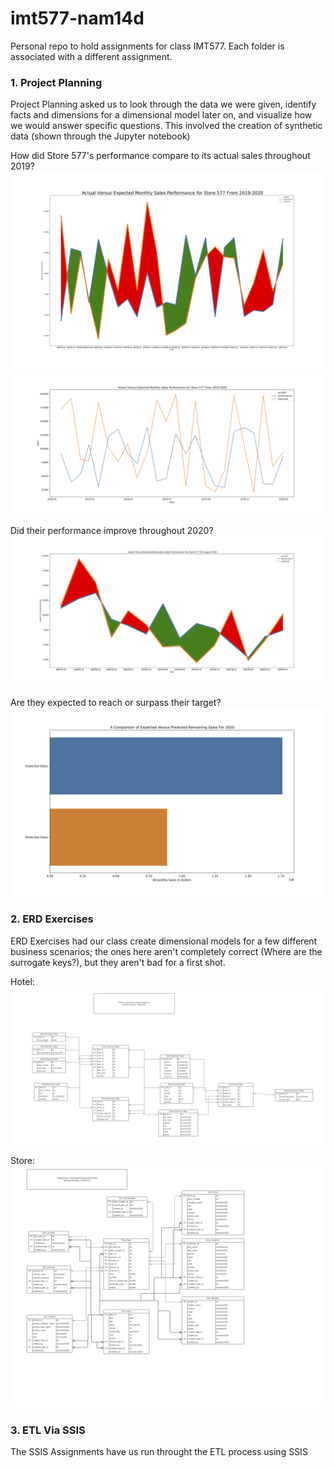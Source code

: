 # imt577-nam14d
Personal repo to hold assignments for class IMT577. Each folder is associated with a different assignment.

### 1. Project Planning

Project Planning asked us to look through the data we were given, identify facts and dimensions for a dimensional model later on, and visualize how we would answer specific questions. This involved the creation of synthetic data (shown through the Jupyter notebook)

How did Store 577's performance compare to its actual sales throughout 2019?
![alt text][perf_metric1]
![alt text][perf_metric2]

[perf_metric1]:/projectPlanning/store_577_sales_performance_metric_2.png
[perf_metric2]:/projectPlanning/store577_salesperformance_vs_metric.png
 


Did their performance improve throughout 2020?
![alt text][perf2020]

[perf2020]:/projectPlanning/store_577_store_sales_2020_line.png

Are they expected to reach or surpass their target?
![alt text][target]

[target]:/projectPlanning/store_577_miss_annual_target.png

### 2. ERD Exercises

ERD Exercises had our class create dimensional models for a few different business scenarios; the ones here aren't completely correct (Where are the surrogate keys?), but they aren't bad for a first shot.

Hotel:
![alt text][hotel]

[hotel]:/erdExercises/DimensionalModelExercise.png


Store:
![alt text][store]

[store]:/erdExercises/StoreERD.png

### 3. ETL Via SSIS

The SSIS Assignments have us run throught the ETL process using SSIS
